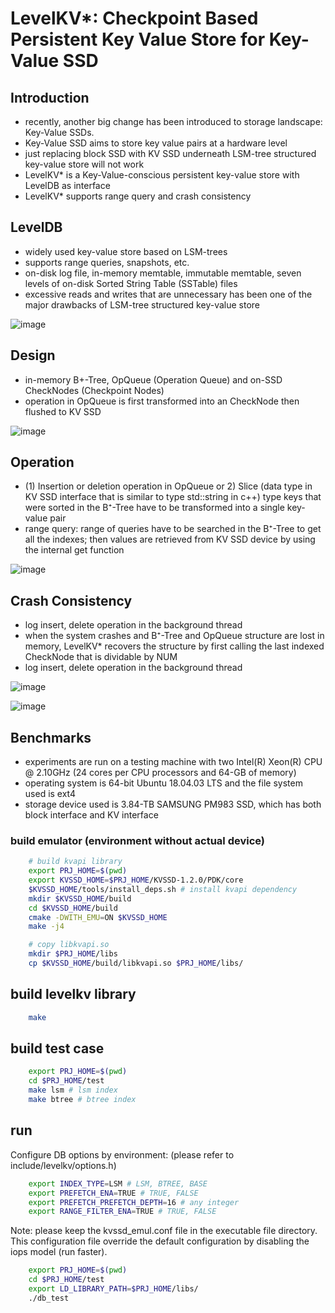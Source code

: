 # LevelKV*: Checkpoint Based Persistent Key Value Store for Key-Value SSD 

## Introduction
- recently, another big change has been introduced to storage landscape: Key-Value SSDs.
- Key-Value SSD aims to store key value pairs at a hardware level 
- just replacing block SSD with KV SSD underneath LSM-tree structured key-value store will not work
- LevelKV* is a Key-Value-conscious persistent key-value store with LevelDB as interface
- LevelKV* supports range query and crash consistency

## LevelDB
- widely used key-value store based on LSM-trees
- supports range queries, snapshots, etc. 
- on-disk log file, in-memory memtable, immutable memtable, seven levels of on-disk Sorted String Table (SSTable) files 
- excessive reads and writes that are unnecessary has been one of the major drawbacks of LSM-tree structured key-value store

![image](https://user-images.githubusercontent.com/38284936/128334606-2c694468-d2f1-40be-a38e-f18dbdc64ddd.png)

## Design 
- in-memory B+-Tree, OpQueue (Operation Queue) and on-SSD CheckNodes (Checkpoint Nodes)
- operation in OpQueue is first transformed into an CheckNode then flushed to KV SSD

![image](https://user-images.githubusercontent.com/38284936/128334681-d7e734fc-1008-4a41-9072-ae14660f0cbc.png)

## Operation
- (1) Insertion or deletion operation in OpQueue or 2) Slice (data type in KV SSD interface that is similar to type std::string in c++) type keys that were sorted in the B⁺-Tree have to be transformed into a single key-value pair
- range query: range of queries have to be searched in the B⁺-Tree to get all the indexes; then values are retrieved from KV SSD device by using the internal get function

![image](https://user-images.githubusercontent.com/38284936/128334746-b4a2a306-ed51-47cb-9943-336e9efb253c.png)

## Crash Consistency
- log insert, delete operation in the background thread
- when the system crashes and B⁺-Tree and OpQueue structure are lost in memory, LevelKV* recovers the structure by first calling the last indexed CheckNode that is dividable by NUM
- log insert, delete operation in the background thread

![image](https://user-images.githubusercontent.com/38284936/128334827-7c1f6a6c-bb81-45c2-88b3-46e781c86d1e.png)

![image](https://user-images.githubusercontent.com/38284936/128334866-2d4d8b49-91d3-45cc-bebd-ad7f4f6322e2.png)

## Benchmarks
- experiments are run on a testing machine with two Intel(R) Xeon(R) CPU @ 2.10GHz (24 cores per CPU processors and 64-GB of memory)
- operating system is 64-bit Ubuntu 18.04.03 LTS and the file system used is ext4
- storage device used is 3.84-TB SAMSUNG PM983 SSD, which has both block interface and KV interface



### build emulator (environment without actual device)

```bash
	# build kvapi library
	export PRJ_HOME=$(pwd)
	export KVSSD_HOME=$PRJ_HOME/KVSSD-1.2.0/PDK/core
	$KVSSD_HOME/tools/install_deps.sh # install kvapi dependency
	mkdir $KVSSD_HOME/build
	cd $KVSSD_HOME/build
	cmake -DWITH_EMU=ON $KVSSD_HOME
	make -j4

	# copy libkvapi.so
	mkdir $PRJ_HOME/libs
	cp $KVSSD_HOME/build/libkvapi.so $PRJ_HOME/libs/
```

## build levelkv library

```bash
	make
```

## build test case

```bash
	export PRJ_HOME=$(pwd)
	cd $PRJ_HOME/test
	make lsm # lsm index
	make btree # btree index
```

## run

Configure DB options by environment: (please refer to include/levelkv/options.h)
```bash
	export INDEX_TYPE=LSM # LSM, BTREE, BASE
	export PREFETCH_ENA=TRUE # TRUE, FALSE
	export PREFETCH_PREFETCH_DEPTH=16 # any integer
	export RANGE_FILTER_ENA=TRUE # TRUE, FALSE
```

Note: please keep the kvssd_emul.conf file in the executable file directory. This configuration file override the default configuration by disabling the iops model (run faster).

```bash
	export PRJ_HOME=$(pwd)
	cd $PRJ_HOME/test
	export LD_LIBRARY_PATH=$PRJ_HOME/libs/
	./db_test
```

